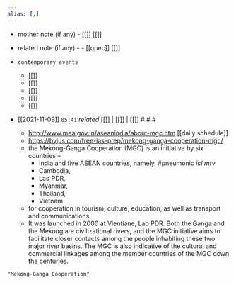 ```yaml
---
alias: [,]
---
```

- mother note (if any)
		- [[]] [[]]
- related note (if any) -
		- [[opec]] [[]]
- `contemporary events`
	- [[]]
	- [[]]
	- [[]]
	- [[]]
	- [[]]

- [[2021-11-09]]  `05:41` _related_ [[]] | [[]] | [[]] # # #
	- http://www.mea.gov.in/aseanindia/about-mgc.htm [[daily schedule]]
	- https://byjus.com/free-ias-prep/mekong-ganga-cooperation-mgc/
	- the Mekong-Ganga Cooperation (MGC) is an initiative by six countries –
		- India and five ASEAN countries, namely, #pneumonic _icl mtv_
		- Cambodia,
		- Lao PDR,
		- Myanmar,
		- Thailand,
		- Vietnam 
	- for cooperation in tourism, culture, education, as well as transport and communications.
	- It was launched in 2000 at Vientiane, Lao PDR. Both the Ganga and the Mekong are civilizational rivers, and the MGC initiative aims to facilitate closer contacts among the people inhabiting these two major river basins. The MGC is also indicative of the cultural and commercial linkages among the member countries of the MGC down the centuries.

```query
"Mekong-Ganga Cooperation"
```